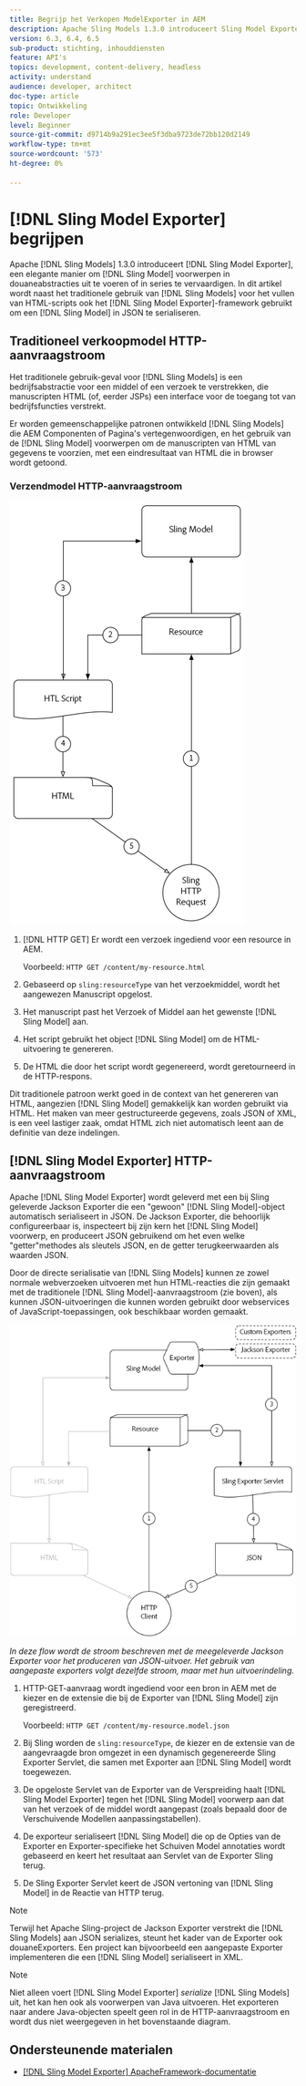 ```yaml
---
title: Begrijp het Verkopen ModelExporter in AEM
description: Apache Sling Models 1.3.0 introduceert Sling Model Exporter, een elegante manier om Sling Model voorwerpen in douaneabstracties uit te voeren of in series te vervaardigen. In dit artikel wordt naast het traditionele gebruik van Sling Models de HTML-scripts gevuld met behulp van het Sling Model Exporter-framework om een Sling Model in JSON te serialiseren.
version: 6.3, 6.4, 6.5
sub-product: stichting, inhouddiensten
feature: API's
topics: development, content-delivery, headless
activity: understand
audience: developer, architect
doc-type: article
topic: Ontwikkeling
role: Developer
level: Beginner
source-git-commit: d9714b9a291ec3ee5f3dba9723de72bb120d2149
workflow-type: tm+mt
source-wordcount: '573'
ht-degree: 0%

---
```



# [!DNL Sling Model Exporter] begrijpen

Apache [!DNL Sling Models] 1.3.0 introduceert [!DNL Sling Model Exporter], een elegante manier om [!DNL Sling Model] voorwerpen in douaneabstracties uit te voeren of in series te vervaardigen. In dit artikel wordt naast het traditionele gebruik van [!DNL Sling Models] voor het vullen van HTML-scripts ook het [!DNL Sling Model Exporter]-framework gebruikt om een [!DNL Sling Model] in JSON te serialiseren.

## Traditioneel verkoopmodel HTTP-aanvraagstroom

Het traditionele gebruik-geval voor [!DNL Sling Models] is een bedrijfsabstractie voor een middel of een verzoek te verstrekken, die manuscripten HTML (of, eerder JSPs) een interface voor de toegang tot van bedrijfsfuncties verstrekt.

Er worden gemeenschappelijke patronen ontwikkeld [!DNL Sling Models] die AEM Componenten of Pagina&#39;s vertegenwoordigen, en het gebruik van de [!DNL Sling Model] voorwerpen om de manuscripten van HTML van gegevens te voorzien, met een eindresultaat van HTML die in browser wordt getoond.

### Verzendmodel HTTP-aanvraagstroom

![Aanvraagstroom voor verkoopmodel](./assets/understand-sling-model-exporter/sling-model-request-flow.png)

1. [!DNL HTTP GET] Er wordt een verzoek ingediend voor een resource in AEM.

   Voorbeeld: `HTTP GET /content/my-resource.html`

1. Gebaseerd op `sling:resourceType` van het verzoekmiddel, wordt het aangewezen Manuscript opgelost.

1. Het manuscript past het Verzoek of Middel aan het gewenste [!DNL Sling Model] aan.

1. Het script gebruikt het object [!DNL Sling Model] om de HTML-uitvoering te genereren.

1. De HTML die door het script wordt gegenereerd, wordt geretourneerd in de HTTP-respons.

Dit traditionele patroon werkt goed in de context van het genereren van HTML, aangezien [!DNL Sling Model] gemakkelijk kan worden gebruikt via HTML. Het maken van meer gestructureerde gegevens, zoals JSON of XML, is een veel lastiger zaak, omdat HTML zich niet automatisch leent aan de definitie van deze indelingen.

## [!DNL Sling Model Exporter] HTTP-aanvraagstroom

Apache [!DNL Sling Model Exporter] wordt geleverd met een bij Sling geleverde Jackson Exporter die een &quot;gewoon&quot; [!DNL Sling Model]-object automatisch serialiseert in JSON. De Jackson Exporter, die behoorlijk configureerbaar is, inspecteert bij zijn kern het [!DNL Sling Model] voorwerp, en produceert JSON gebruikend om het even welke &quot;getter&quot;methodes als sleutels JSON, en de getter terugkeerwaarden als waarden JSON.

Door de directe serialisatie van [!DNL Sling Models] kunnen ze zowel normale webverzoeken uitvoeren met hun HTML-reacties die zijn gemaakt met de traditionele [!DNL Sling Model]-aanvraagstroom (zie boven), als kunnen JSON-uitvoeringen die kunnen worden gebruikt door webservices of JavaScript-toepassingen, ook beschikbaar worden gemaakt.

![HTTP-aanvraagstroom Sling Model Exporter](./assets/understand-sling-model-exporter/sling-model-exporter-request-flow.png)

*In deze flow wordt de stroom beschreven met de meegeleverde Jackson Exporter voor het produceren van JSON-uitvoer. Het gebruik van aangepaste exporters volgt dezelfde stroom, maar met hun uitvoerindeling.*

1. HTTP-GET-aanvraag wordt ingediend voor een bron in AEM met de kiezer en de extensie die bij de Exporter van [!DNL Sling Model] zijn geregistreerd.

   Voorbeeld: `HTTP GET /content/my-resource.model.json`

1. Bij Sling worden de `sling:resourceType`, de kiezer en de extensie van de aangevraagde bron omgezet in een dynamisch gegenereerde Sling Exporter Servlet, die samen met Exporter aan [!DNL Sling Model] wordt toegewezen.
1. De opgeloste Servlet van de Exporter van de Verspreiding haalt [!DNL Sling Model Exporter] tegen het [!DNL Sling Model] voorwerp aan dat van het verzoek of de middel wordt aangepast (zoals bepaald door de Verschuivende Modellen aanpassingstabellen).
1. De exporteur serialiseert [!DNL Sling Model] die op de Opties van de Exporter en Exporter-specifieke het Schuiven Model annotaties wordt gebaseerd en keert het resultaat aan Servlet van de Exporter Sling terug.
1. De Sling Exporter Servlet keert de JSON vertoning van [!DNL Sling Model] in de Reactie van HTTP terug.

>[!NOTE]
>
>Terwijl het Apache Sling-project de Jackson Exporter verstrekt die [!DNL Sling Models] aan JSON serializes, steunt het kader van de Exporter ook douaneExporters. Een project kan bijvoorbeeld een aangepaste Exporter implementeren die een [!DNL Sling Model] serialiseert in XML.

>[!NOTE]
>
>Niet alleen voert [!DNL Sling Model Exporter] *serialize* [!DNL Sling Models] uit, het kan hen ook als voorwerpen van Java uitvoeren. Het exporteren naar andere Java-objecten speelt geen rol in de HTTP-aanvraagstroom en wordt dus niet weergegeven in het bovenstaande diagram.

## Ondersteunende materialen

* [ [!DNL Sling Model Exporter] ApacheFramework-documentatie](https://sling.apache.org/documentation/bundles/models.html#exporter-framework-since-130)
